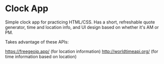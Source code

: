 # Clock App

Simple clock app for practicing HTML/CSS. Has a short, refreshable quote generator, time and location info, and UI design based on whether it's AM or PM.


Takes advantage of these APIs:

https://freegeoip.app/ (for location information)
http://worldtimeapi.org/ (for time information based on location)


